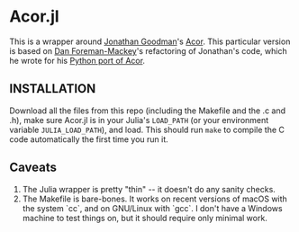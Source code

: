 # Acor.jl

This is a wrapper around [Jonathan
Goodman](https://www.math.nyu.edu/~goodman/)'s
[Acor](https://www.math.nyu.edu/~goodman/software/acor).
This particular version is based on [Dan
Foreman-Mackey](https://github.com/dfm)'s refactoring of
Jonathan's code, which he wrote for his [Python port of
Acor](https://github.com/dfm/acor).

## INSTALLATION

Download all the files from this repo (including the
Makefile and the .c and .h), make sure Acor.jl is in your
Julia's `LOAD_PATH` (or your environment variable
`JULIA_LOAD_PATH`), and load.  This should run `make` to
compile the C code automatically the first time you run it.

## Caveats

<ol>

<li>The Julia wrapper is pretty "thin" -- it doesn't do any
sanity checks.</li>

<li>The Makefile is bare-bones.  It works on recent versions
of macOS with the system `cc`, and on GNU/Linux with `gcc`.
I don't have a Windows machine to test things on, but it
should require only minimal work.</li>

</ol>
